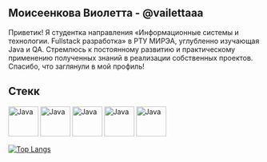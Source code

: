 ## Моисеенкова Виолетта - @vailettaaa

Приветик! Я студентка направления «Информационные системы и технологии. Fullstack разработка» в РТУ МИРЭА, углубленно изучающая Java и QA. Стремлюсь к постоянному развитию и практическому применению полученных знаний в реализации собственных проектов. Спасибо, что заглянули в мой профиль!

## Стекк

<img src="https://cdn.jsdelivr.net/gh/devicons/devicon@latest/icons/java/java-original-wordmark.svg" title="Java" widht="60" height="60"/>
<img src="https://cdn.jsdelivr.net/gh/devicons/devicon@latest/icons/junit/junit-plain-wordmark.svg" title="Java" widht="60" height="60"/>
<img src="https://cdn.jsdelivr.net/gh/devicons/devicon@latest/icons/selenium/selenium-original.svg" title="Java" widht="60" height="60"/>
<img src="https://cdn.jsdelivr.net/gh/devicons/devicon@latest/icons/java/java-original-wordmark.svg" title="Java" widht="60" height="60"/>
<img src="https://cdn.jsdelivr.net/gh/devicons/devicon@latest/icons/java/java-original-wordmark.svg" title="Java" widht="60" height="60"/>
          




[![Top Langs](https://github-readme-stats.vercel.app/api/top-langs/?username=anuraghazra&layout=compact)](https://github.com/anuraghazra/github-readme-stats)


